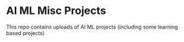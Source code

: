 # AI ML Misc Projects

This repo contains uploads of AI ML projects (including some learning based projects)
    
